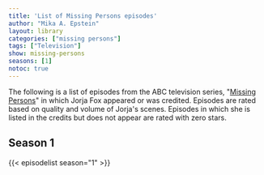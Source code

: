 ```yaml
---
title: 'List of Missing Persons episodes'
author: "Mika A. Epstein"
layout: library
categories: ["missing persons"]
tags: ["Television"]
show: missing-persons
seasons: [1]
notoc: true
---
```


The following is a list of episodes from the ABC television series, "[Missing Persons](/library/actor/missing-persons/)" in which Jorja Fox appeared or was credited. Episodes are rated based on quality and volume of Jorja's scenes. Episodes in which she is listed in the credits but does not appear are rated with zero stars.

## Season 1

{{< episodelist season="1" >}}
